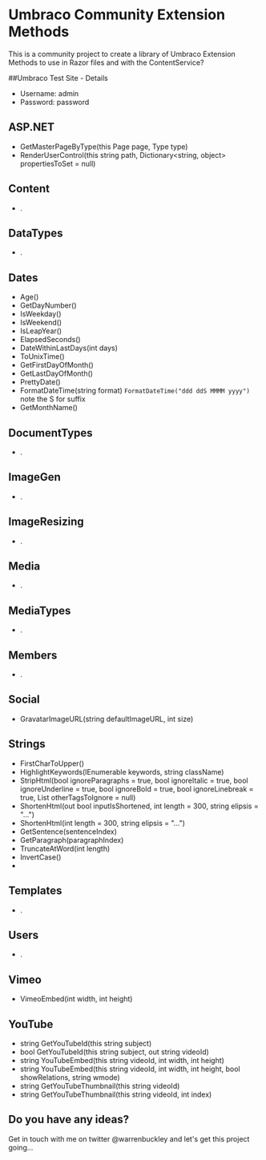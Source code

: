 Umbraco Community Extension Methods
========================
This is a community project to create a library of Umbraco Extension Methods to use in Razor files and with the ContentService?

##Umbraco Test Site - Details
* Username: admin
* Password: password

## ASP.NET
* GetMasterPageByType(this Page page, Type type)
* RenderUserControl(this string path, Dictionary<string, object> propertiesToSet = null)

## Content
* .

## DataTypes
* .

## Dates

* Age()
* GetDayNumber()
* IsWeekday()
* IsWeekend()
* IsLeapYear()
* ElapsedSeconds()
* DateWithinLastDays(int days)
* ToUnixTime()
* GetFirstDayOfMonth()
* GetLastDayOfMonth()
* PrettyDate()
* FormatDateTime(string format) `FormatDateTime("ddd ddS MMMM yyyy")` note the S for suffix
* GetMonthName()



## DocumentTypes
* .

## ImageGen
* .

## ImageResizing
* .

## Media
* .

## MediaTypes
* .

## Members
* .

## Social
* GravatarImageURL(string defaultImageURL, int size)

## Strings
* FirstCharToUpper()
* HighlightKeywords(IEnumerable<string> keywords, string className)
* StripHtml(bool ignoreParagraphs = true, bool ignoreItalic = true, bool ignoreUnderline = true, bool ignoreBold = true, bool ignoreLinebreak = true, List<string> otherTagsToIgnore = null)
* ShortenHtml(out bool inputIsShortened, int length = 300, string elipsis = "...")
* ShortenHtml(int length = 300, string elipsis = "...")
* GetSentence(sentenceIndex)
* GetParagraph(paragraphIndex) 
* TruncateAtWord(int length)
* InvertCase()
* 

## Templates
* .

## Users
* .

## Vimeo
* VimeoEmbed(int width, int height)


## YouTube
* string GetYouTubeId(this string subject)
* bool GetYouTubeId(this string subject, out string videoId)
* string YouTubeEmbed(this string videoId, int width, int height)
* string YouTubeEmbed(this string videoId, int width, int height, bool showRelations, string wmode)
* string GetYouTubeThumbnail(this string videoId)
* string GetYouTubeThumbnail(this string videoId, int index)


## Do you have any ideas?
Get in touch with me on twitter @warrenbuckley and let's get this project going...
